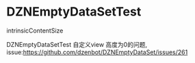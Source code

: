 # DZNEmptyDataSetTest
intrinsicContentSize 

DZNEmptyDataSetTest 自定义view 高度为0的问题,
issue:https://github.com/dzenbot/DZNEmptyDataSet/issues/261
